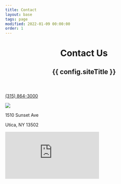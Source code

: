 ```yaml
---
title: Contact
layout: base
tags: page
modified: 2022-01-09 00:00:00
order: 1
---
```

 <header class="bg-green-800 mb-20">
      <h1 class="pt-16 md:pt-24 px-4 text-center">
        <span class="text-4xl md:text-8xl font-bold leading-none text-transparent bg-clip-text bg-gradient-to-r from-green-100 to-green-300 px-4">
         Contact Us
        </span>
      </h1>
      <h2 class="pt-6 pb-16 md:py-16 text-xl md:text-3xl font-bold text-center text-green-200 px-4 uppercase">
        {{ config.siteTitle }}
      </h2>
    </header>

<div class="min-h-screen max-w-6xl mx-auto">

<section class="prose md:prose-lg mx-auto max-w-6xl px-4">
<section class="my-20 px-4 mx-auto">
<div class="grid md:grid-cols-2 mx-auto text-lg px-4 gap-10">
	<div>
	<p><a href="tel:3158643000" class="font-bold">(315) 864-3000</a></p>
  <img src="/images/qrcode.png">
	</div>
	<div>
	<div class="flex justify-between  mb-2">
	<p>1510 Sunset Ave</p><p>Utica, NY 13502</p></div>
	<div class="aspect-w-16 aspect-h-16 px-4 ">
<iframe src="https://www.google.com/maps/embed?pb=!1m18!1m12!1m3!1d2913.4683140605543!2d-75.25332128735577!3d43.09467217101379!2m3!1f0!2f0!3f0!3m2!1i1024!2i768!4f13.1!3m3!1m2!1s0x89d9412c82300b43%3A0x511eb16189f5fd1a!2s1510%20Sunset%20Ave%2C%20Utica%2C%20NY%2013502!5e0!3m2!1sen!2sus!4v1725992985766!5m2!1sen!2sus"  style="border:0;" allowfullscreen="" loading="lazy" referrerpolicy="no-referrer-when-downgrade"></iframe>
	</div>
	</div>
</div>
</section>
</div>        